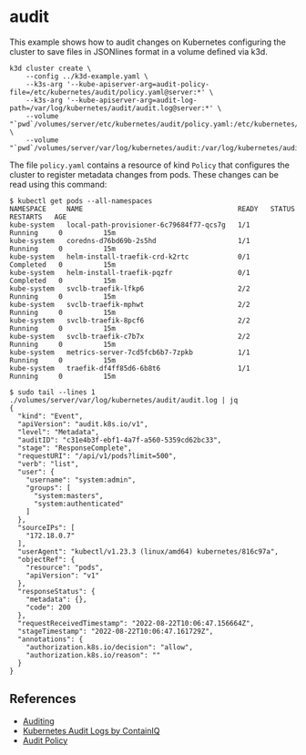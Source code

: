 # audit

This example shows how to audit changes on Kubernetes configuring the cluster to
save files in JSONlines format in a volume defined via k3d.

```
k3d cluster create \
    --config ../k3d-example.yaml \
    --k3s-arg '--kube-apiserver-arg=audit-policy-file=/etc/kubernetes/audit/policy.yaml@server:*' \
    --k3s-arg '--kube-apiserver-arg=audit-log-path=/var/log/kubernetes/audit/audit.log@server:*' \
    --volume "`pwd`/volumes/server/etc/kubernetes/audit/policy.yaml:/etc/kubernetes/audit/policy.yaml:ro@server:*" \
    --volume "`pwd`/volumes/server/var/log/kubernetes/audit:/var/log/kubernetes/audit@server:*"
```

The file `policy.yaml` contains a resource of kind `Policy` that configures the
cluster to register metadata changes from pods. These changes can be read using
this command:

```console
$ kubectl get pods --all-namespaces
NAMESPACE     NAME                                      READY   STATUS      RESTARTS   AGE
kube-system   local-path-provisioner-6c79684f77-qcs7g   1/1     Running     0          15m
kube-system   coredns-d76bd69b-2s5hd                    1/1     Running     0          15m
kube-system   helm-install-traefik-crd-k2rtc            0/1     Completed   0          15m
kube-system   helm-install-traefik-pqzfr                0/1     Completed   0          15m
kube-system   svclb-traefik-lfkp6                       2/2     Running     0          15m
kube-system   svclb-traefik-mphwt                       2/2     Running     0          15m
kube-system   svclb-traefik-8pcf6                       2/2     Running     0          15m
kube-system   svclb-traefik-c7b7x                       2/2     Running     0          15m
kube-system   metrics-server-7cd5fcb6b7-7zpkb           1/1     Running     0          15m
kube-system   traefik-df4ff85d6-6b8t6                   1/1     Running     0          15m

$ sudo tail --lines 1 ./volumes/server/var/log/kubernetes/audit/audit.log | jq
{
  "kind": "Event",
  "apiVersion": "audit.k8s.io/v1",
  "level": "Metadata",
  "auditID": "c31e4b3f-ebf1-4a7f-a560-5359cd62bc33",
  "stage": "ResponseComplete",
  "requestURI": "/api/v1/pods?limit=500",
  "verb": "list",
  "user": {
    "username": "system:admin",
    "groups": [
      "system:masters",
      "system:authenticated"
    ]
  },
  "sourceIPs": [
    "172.18.0.7"
  ],
  "userAgent": "kubectl/v1.23.3 (linux/amd64) kubernetes/816c97a",
  "objectRef": {
    "resource": "pods",
    "apiVersion": "v1"
  },
  "responseStatus": {
    "metadata": {},
    "code": 200
  },
  "requestReceivedTimestamp": "2022-08-22T10:06:47.156664Z",
  "stageTimestamp": "2022-08-22T10:06:47.161729Z",
  "annotations": {
    "authorization.k8s.io/decision": "allow",
    "authorization.k8s.io/reason": ""
  }
}
```

## References

* [Auditing](https://kubernetes.io/docs/tasks/debug/debug-cluster/audit/)
* [Kubernetes Audit Logs by ContainIQ](https://www.containiq.com/post/kubernetes-audit-logs)
* [Audit Policy](https://cloud.google.com/kubernetes-engine/docs/concepts/audit-policy)
